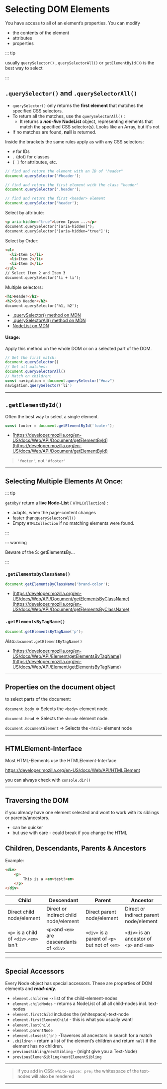 # Selecting DOM Elements

You  have access to all of an element’s properties. You can modify

- the contents of the element 
- attributes 
- properties

::: tip

usually `querySelector()` , `querySelectorAll()` or `getElementById()`) is the best way to select

:::

##   `.querySelector()` and `.querySelectorAll()`

-  `querySelector()`  only returns the **first element** that matches the specified CSS selectors. 
-  To return all the matches, use the `querySelectorAll()` :
   - It returns a ***non-live*** **NodeList** object, representing elements that match the specified CSS selector(s).  Looks like an Array, but it's not
-  If no matches are found, **null** is returned.

Inside the brackets the same rules apply as with any CSS selectors:

- `#` for IDs
- `.​` (dot) for classes
- `[ ]` for attributes, etc.

```js
// find and return the element with an ID of "header"
document.querySelector('#header');

// find and return the first element with the class "header"
document.querySelector('.header');

// find and return the first <header> element
document.querySelector('header');
```

Select by attribute:

```html
<p aria-hidden="true">Lorem Ipsum ...</p>
document.querySelector("[aria-hidden]"); 
document.querySelector('[aria-hidden="true"]');
```

Select by Order:

```html
<ul>
  <li>Item 1</li>
  <li>Item 2</li>
  <li>Item 3</li>
</ul>
// Select Item 2 and Item 3
document.querySelector('li + li');
```

Multiple selectors:

```html
<h1>Header</h1>
<h2>Sub Header</h2>
document.querySelector('h1, h2');
```

- [.querySelector() method on MDN](https://developer.mozilla.org/en-US/docs/Web/API/Document/querySelector)
- [.querySelectorAll() method on MDN](https://developer.mozilla.org/en-US/docs/Web/API/Document/querySelectorAll)
- [NodeList on MDN](https://developer.mozilla.org/en-US/docs/Web/API/NodeList)

#### Usage:

Apply this method on the whole DOM or on a selected part of the DOM.

```js
// Get the first match:
document.querySelector() 
// Get all matches:
document.querySelectorAll()
// Match on children:
const navigation = document.querySelector("#nav") 
navigation.querySelector(‘li')
```

------

## `.getElementById()` 

Often the best way to select a single element.

```js
const footer = document.getElementById('footer');
```

- [https://developer.mozilla.org/en-US/docs/Web/API/Document/getElementById](https://developer.mozilla.org/en-US/docs/Web/API/Document/getElementById)

>  `'footer'`, not `'#footer'`

------

## Selecting Multiple Elements At Once: 

::: tip

`getXbyY` return a **live Node-List** ( `HTMLCollection`) :

- adapts, when the page-content changes 
- faster than:`querySelectorAll()` 
- Empty `HTMLCollection` if no matching elements were found. 

:::

::: warning

Beware of the S: getElement**s**By...

:::

### `.getElementsByClassName()`

```js
document.getElementsByClassName('brand-color');
```

- [https://developer.mozilla.org/en-US/docs/Web/API/Document/getElementsByClassName](https://developer.mozilla.org/en-US/docs/Web/API/Document/getElementsByClassName)

### `.getElementsByTagName()`

```js
document.getElementsByTagName('p');
```

Also:`document.getElementByTagName()`

- [https://developer.mozilla.org/en-US/docs/Web/API/Element/getElementsByTagName](https://developer.mozilla.org/en-US/docs/Web/API/Element/getElementsByTagName)

------

## Properties on the document object 

to select parts of the document:

`document.body` => Selects the `<body>` element node.

`document.head` => Selects the `<head>` element node.

`document.documentElement` => Selects the `<html>` element node

------

## HTMLElement-Interface

Most HTML-Elements use the HTMLElement-Interface

https://developer.mozilla.org/en-US/docs/Web/API/HTMLElement

you can always check with `console.dir()`

------

## Traversing the DOM

if you already have one element selected and wont to work with its siblings or parents/ancestors.

- can be quicker
- but use with care - could break if you change the HTML

## Children, Descendants, Parents & Ancestors

Example:

```html
<div>
	<p> 
		This is a <em>test!<em>
	</p>
</div>
```



| Child                                    | Descendant                                 | Parent                                         | Ancestor                                   |
| ---------------------------------------- | ------------------------------------------ | ---------------------------------------------- | ------------------------------------------ |
| Direct child node/element                | Direct or indirect child node/element      | Direct parent node/element                     | Direct or indirect parent node/element     |
| `<p>` is a child of `<div>`.`<em>` isn't | `<p>`and `<em>` are descendants of `<div>` | `<div>` is a parent of `<p>` but not of `<em>` | `<div>` is an ancestor of `<p>` and `<em>` |

------

## Special Accessors

Every Node object has special accessors. These are properties of DOM elements and ***read-only***.

- `element.children` -› list of the child-element-nodes
- `element.childNodes` - returns a NodeList of all all child-nodes incl. text-nodes
- `element.firstChild`  includes the (whitespace)-text-node
- `element.firstElementChild` - this is what you usually want! 
- `element.lastChild`
- `element.parentNode`
- `element.closest('p')` -Traverses all ancestors in search for a match
- `.children` - return a list of the element’s children and return `null` if the element has no children.
- `previousSibling/nextSibling` - (might give you a Text-Node)
- `previousElemenSibling/nextElementSibling`

------
> if you add in CSS: `white-space: pre;` the whitespace of the text-nodes will also be rendered

------

